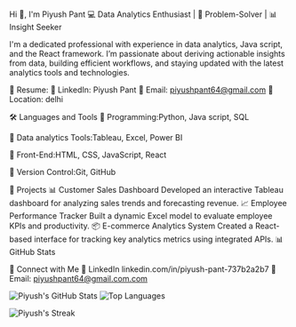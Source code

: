 Hi 👋, I'm Piyush Pant
💻 Data Analytics Enthusiast | 🧠 Problem-Solver | 📊 Insight Seeker

I'm a dedicated professional with experience in data analytics, Java script, and the React framework. I’m passionate about deriving actionable insights from data, building efficient workflows, and staying updated with the latest analytics tools and technologies.

📄 Resume: 
💼 LinkedIn: Piyush Pant
📧 Email: piyushpant64@gmail.com
📍 Location: delhi

🛠 Languages and Tools
🔸 Programming:Python, Java script, SQL

🔸 Data analytics Tools:Tableau, Excel, Power BI

🔸 Front-End:HTML, CSS, JavaScript, React

🔸 Version Control:Git, GitHub


📂 Projects
📊 Customer Sales Dashboard
Developed an interactive Tableau dashboard for analyzing sales trends and forecasting revenue.
📈 Employee Performance Tracker
Built a dynamic Excel model to evaluate employee KPIs and productivity.
📦 E-commerce Analytics System
Created a React-based interface for tracking key analytics metrics using integrated APIs.
📊 GitHub Stats


🤝 Connect with Me
🔗 LinkedIn linkedin.com/in/piyush-pant-737b2a2b7
📧 Email: piyushpant64@gmail.com.com



![Piyush's GitHub Stats](https://github-readme-stats.vercel.app/api?username=Piyush-Pant2023&show_icons=true&theme=radical)
![Top Languages](https://github-readme-stats.vercel.app/api/top-langs/?username=Piyush-Pant2023&layout=compact&theme=radical)

![Piyush's Streak](https://streak-stats.demolab.com?user=Piyush-Pant2023&theme=radical)








